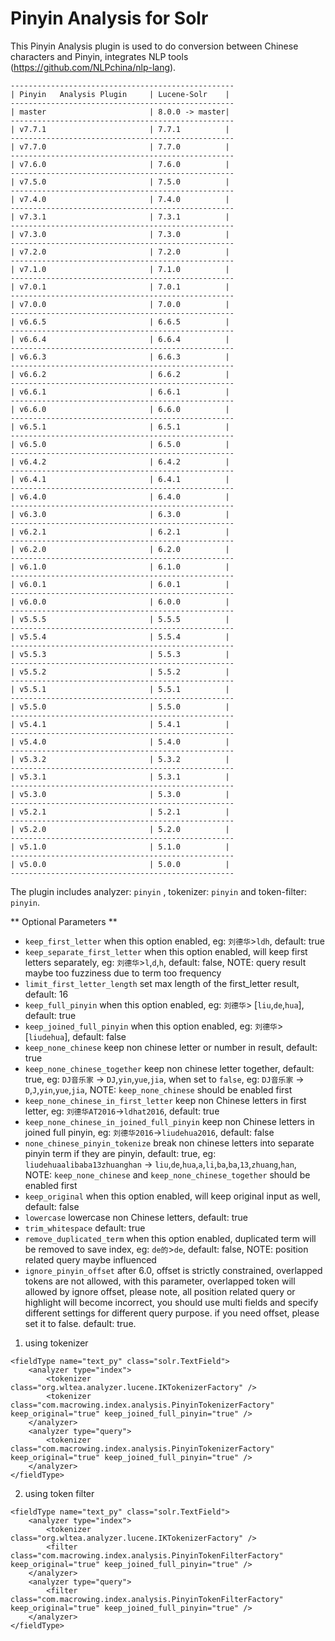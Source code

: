 Pinyin Analysis for Solr
==================================

This Pinyin Analysis plugin is used to do conversion between Chinese characters and Pinyin, integrates NLP tools (https://github.com/NLPchina/nlp-lang).

    --------------------------------------------------
    | Pinyin   Analysis Plugin     | Lucene-Solr    |
    --------------------------------------------------
    | master                       | 8.0.0 -> master|
    --------------------------------------------------
    | v7.7.1                       | 7.7.1          |
    --------------------------------------------------
    | v7.7.0                       | 7.7.0          |
    --------------------------------------------------
    | v7.6.0                       | 7.6.0          |
    --------------------------------------------------
    | v7.5.0                       | 7.5.0          |
    --------------------------------------------------
    | v7.4.0                       | 7.4.0          |
    --------------------------------------------------
    | v7.3.1                       | 7.3.1          |
    --------------------------------------------------
    | v7.3.0                       | 7.3.0          |
    --------------------------------------------------
    | v7.2.0                       | 7.2.0          |
    --------------------------------------------------
    | v7.1.0                       | 7.1.0          |
    --------------------------------------------------
    | v7.0.1                       | 7.0.1          |
    --------------------------------------------------
    | v7.0.0                       | 7.0.0          |
    --------------------------------------------------
    | v6.6.5                       | 6.6.5          |
    --------------------------------------------------
    | v6.6.4                       | 6.6.4          |
    --------------------------------------------------
    | v6.6.3                       | 6.6.3          |
    --------------------------------------------------
    | v6.6.2                       | 6.6.2          |
    --------------------------------------------------
    | v6.6.1                       | 6.6.1          |
    --------------------------------------------------
    | v6.6.0                       | 6.6.0          |
    --------------------------------------------------
    | v6.5.1                       | 6.5.1          |
    --------------------------------------------------
    | v6.5.0                       | 6.5.0          |
    --------------------------------------------------
    | v6.4.2                       | 6.4.2          |
    --------------------------------------------------
    | v6.4.1                       | 6.4.1          |
    --------------------------------------------------
    | v6.4.0                       | 6.4.0          |
    --------------------------------------------------
    | v6.3.0                       | 6.3.0          |
    --------------------------------------------------
    | v6.2.1                       | 6.2.1          |
    --------------------------------------------------
    | v6.2.0                       | 6.2.0          |
    --------------------------------------------------
    | v6.1.0                       | 6.1.0          |
    --------------------------------------------------
    | v6.0.1                       | 6.0.1          |
    --------------------------------------------------
    | v6.0.0                       | 6.0.0          |
    --------------------------------------------------
    | v5.5.5                       | 5.5.5          |
    --------------------------------------------------
    | v5.5.4                       | 5.5.4          |
    --------------------------------------------------
    | v5.5.3                       | 5.5.3          |
    --------------------------------------------------
    | v5.5.2                       | 5.5.2          |
    --------------------------------------------------
    | v5.5.1                       | 5.5.1          |
    --------------------------------------------------
    | v5.5.0                       | 5.5.0          |
    --------------------------------------------------
    | v5.4.1                       | 5.4.1          |
    --------------------------------------------------
    | v5.4.0                       | 5.4.0          |
    --------------------------------------------------
    | v5.3.2                       | 5.3.2          |
    --------------------------------------------------
    | v5.3.1                       | 5.3.1          |
    --------------------------------------------------
    | v5.3.0                       | 5.3.0          |
    --------------------------------------------------
    | v5.2.1                       | 5.2.1          |
    --------------------------------------------------
    | v5.2.0                       | 5.2.0          |
    --------------------------------------------------
    | v5.1.0                       | 5.1.0          |
    --------------------------------------------------
    | v5.0.0                       | 5.0.0          |
    --------------------------------------------------

The plugin includes analyzer: `pinyin` ,  tokenizer: `pinyin` and  token-filter:  `pinyin`.

** Optional Parameters ** 

* `keep_first_letter` when this option enabled,  eg: `刘德华`>`ldh`, default: true
* `keep_separate_first_letter` when this option enabled, will keep first letters separately,  eg: `刘德华`>`l`,`d`,`h`, default: false, NOTE: query result maybe too fuzziness due to term too frequency
* `limit_first_letter_length` set max length of the first_letter result, default: 16
* `keep_full_pinyin` when this option enabled, eg: `刘德华`> [`liu`,`de`,`hua`], default: true
* `keep_joined_full_pinyin` when this option enabled, eg: `刘德华`> [`liudehua`], default: false
* `keep_none_chinese` keep non chinese letter or number in result, default: true
* `keep_none_chinese_together` keep non chinese letter together, default: true, eg: `DJ音乐家` -> `DJ`,`yin`,`yue`,`jia`, when set to `false`, eg: `DJ音乐家` -> `D`,`J`,`yin`,`yue`,`jia`, NOTE: `keep_none_chinese` should be enabled first
* `keep_none_chinese_in_first_letter` keep non Chinese letters in first letter, eg: `刘德华AT2016`->`ldhat2016`, default: true
* `keep_none_chinese_in_joined_full_pinyin` keep non Chinese letters in joined full pinyin, eg: `刘德华2016`->`liudehua2016`, default: false
* `none_chinese_pinyin_tokenize` break non chinese letters into separate pinyin term if they are pinyin, default: true, eg: `liudehuaalibaba13zhuanghan` -> `liu`,`de`,`hua`,`a`,`li`,`ba`,`ba`,`13`,`zhuang`,`han`, NOTE:  `keep_none_chinese` and `keep_none_chinese_together` should be enabled first
* `keep_original` when this option enabled, will keep original input as well, default: false
* `lowercase`  lowercase non Chinese letters, default: true
* `trim_whitespace` default: true
* `remove_duplicated_term` when this option enabled, duplicated term will be removed to save index, eg: `de的`>`de`, default: false,  NOTE: position related query maybe influenced
* `ignore_pinyin_offset` after 6.0, offset is strictly constrained, overlapped tokens are not allowed, with this parameter, overlapped token will allowed by ignore offset, please note, all position related query or highlight will become incorrect, you should use multi fields and specify different settings for different query purpose. if you need offset, please set it to false. default: true.



1. using tokenizer

```
<fieldType name="text_py" class="solr.TextField">
	<analyzer type="index">
	    <tokenizer class="org.wltea.analyzer.lucene.IKTokenizerFactory" />
    	<tokenizer class="com.macrowing.index.analysis.PinyinTokenizerFactory" keep_original="true" keep_joined_full_pinyin="true" />
 	</analyzer>
	<analyzer type="query">
    	<tokenizer class="com.macrowing.index.analysis.PinyinTokenizerFactory" keep_original="true" keep_joined_full_pinyin="true" />
	</analyzer>
</fieldType>
```

2. using token filter

```
<fieldType name="text_py" class="solr.TextField">
	<analyzer type="index">
	    <tokenizer class="org.wltea.analyzer.lucene.IKTokenizerFactory" />
    	<filter class="com.macrowing.index.analysis.PinyinTokenFilterFactory" keep_original="true" keep_joined_full_pinyin="true" />
 	</analyzer>
	<analyzer type="query">
    	<filter class="com.macrowing.index.analysis.PinyinTokenFilterFactory" keep_original="true" keep_joined_full_pinyin="true" />
	</analyzer>
</fieldType>
```



